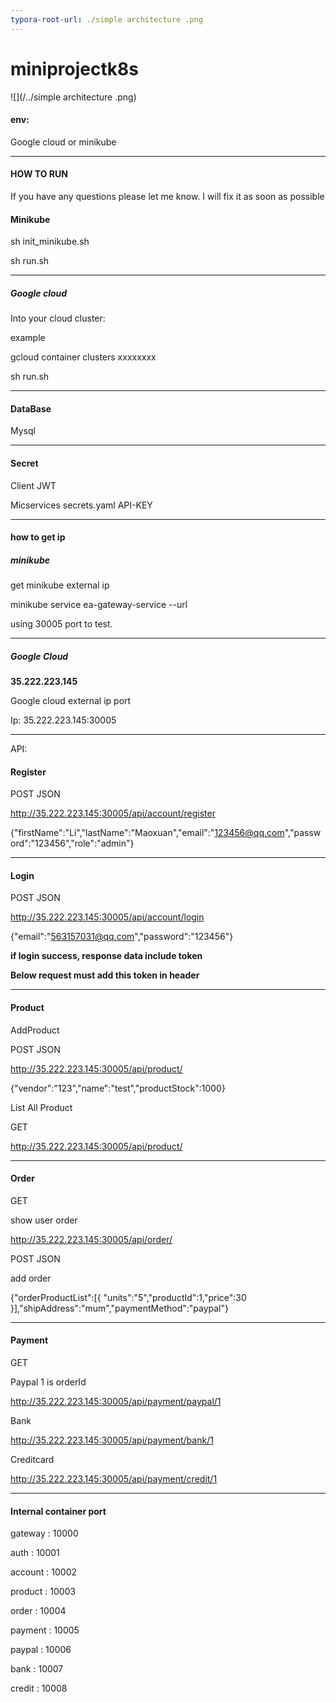 ```yaml
---
typora-root-url: ./simple architecture .png
---
```


# miniprojectk8s





![](/../simple architecture .png)


#### env:

Google cloud or minikube





------

#### HOW TO RUN 

If you have any questions please let me know. I will fix it as soon as possible

#### Minikube

sh init_minikube.sh

sh run.sh

------

##### Google cloud

Into your cloud cluster:

example

gcloud container clusters xxxxxxxx

sh run.sh

------



#### DataBase

Mysql

------

#### Secret

Client JWT

Micservices    secrets.yaml API-KEY

------

#### how to get ip

##### minikube 

get minikube external ip

minikube service ea-gateway-service --url

using 30005 port to test.

------

##### Google Cloud

**35.222.223.145**

Google cloud external ip port

Ip: 35.222.223.145:30005



------

API:

#### Register

POST JSON

http://35.222.223.145:30005/api/account/register

{"firstName":"Li","lastName":"Maoxuan","email":"123456@qq.com","password":"123456","role":"admin"}



------

#### Login

POST JSON

http://35.222.223.145:30005/api/account/login

{"email":"563157031@qq.com","password":"123456"}



**if login success,  response data include  token**

**Below request must add this token in header**



------

#### Product

AddProduct

POST JSON

http://35.222.223.145:30005/api/product/

{"vendor":"123","name":"test","productStock":1000}



List All Product

GET

http://35.222.223.145:30005/api/product/



------

#### Order

GET

show user order

http://35.222.223.145:30005/api/order/



POST JSON

add order

{"orderProductList":[{
	"units":"5","productId":1,"price":30
}],"shipAddress":"mum","paymentMethod":"paypal"}



------

#### Payment

GET 

Paypal       1  is orderId

http://35.222.223.145:30005/api/payment/paypal/1

Bank

http://35.222.223.145:30005/api/payment/bank/1

Creditcard

http://35.222.223.145:30005/api/payment/credit/1







------

#### Internal container port

gateway : 10000 

auth : 10001

account  : 10002

product : 10003

order : 10004

payment : 10005

paypal : 10006

bank : 10007

credit : 10008





